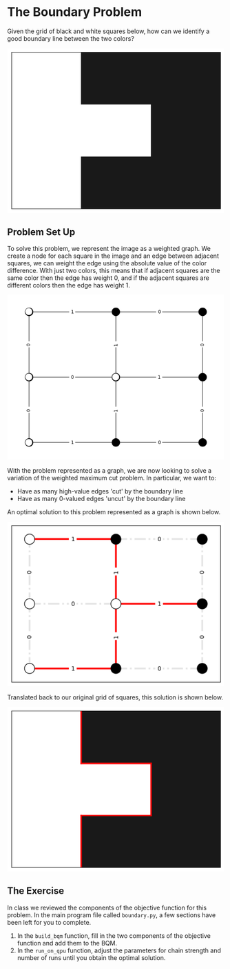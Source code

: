 # The Boundary Problem

Given the grid of black and white squares below, how can we identify a good boundary line between the two colors?

![Grid](assets/original_image.png "Grid")

## Problem Set Up

To solve this problem, we represent the image as a weighted graph. We create a node for each square in the image and an edge between adjacent squares, we can weight the edge using the absolute value of the color difference. With just two colors, this means that if adjacent squares are the same color then the edge has weight 0, and if the adjacent squares are different colors then the edge has weight 1.

![Graph model](assets/graph.png "Graph Model")

With the problem represented as a graph, we are now looking to solve a variation of the weighted maximum cut problem. In particular, we want to:

- Have as many high-value edges 'cut' by the boundary line
- Have as many 0-valued edges 'uncut' by the boundary line

An optimal solution to this problem represented as a graph is shown below.

![Graph soln](assets/graph_soln.png "Graph Solution")

Translated back to our original grid of squares, this solution is shown below.

![Boundary soln](assets/boundary_soln.png "Boundary Solution")

## The Exercise

In class we reviewed the components of the objective function for this problem. In the main program file called `boundary.py`, a few sections have been left for you to complete.

1. In the `build_bqm` function, fill in the two components of the objective function and add them to the BQM.
2. In the `run_on_qpu` function, adjust the parameters for chain strength and number of runs until you obtain the optimal solution.
